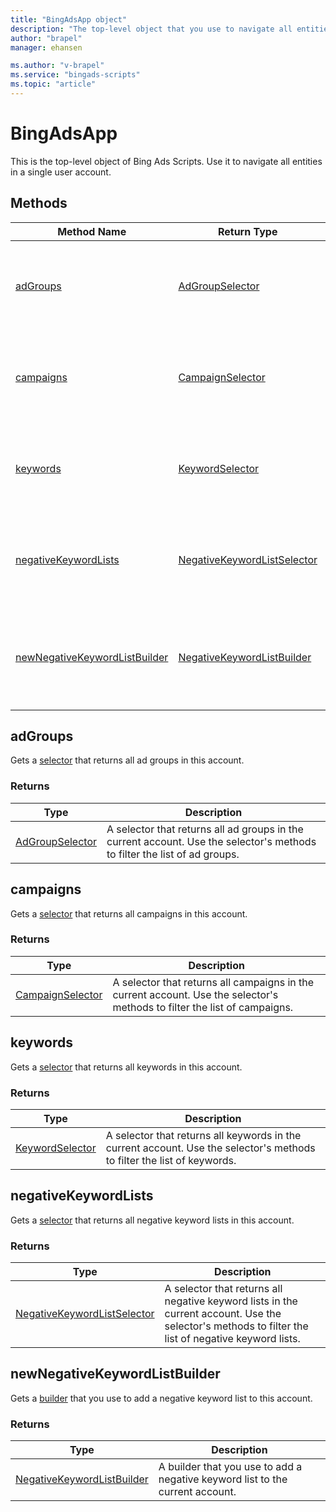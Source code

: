 ```yaml
---
title: "BingAdsApp object"
description: "The top-level object that you use to navigate all entities in a single user account."
author: "brapel"
manager: ehansen

ms.author: "v-brapel"
ms.service: "bingads-scripts"
ms.topic: "article"
---
```


# BingAdsApp

This is the top-level object of Bing Ads Scripts. Use it to navigate all entities in a single user account.

## Methods

|Method Name|Return Type|Description|
|-|-|-
[adGroups](#adgroups)|[AdGroupSelector](./AdGroupSelector.md)|Gets a [selector](../concepts/selectors.md) that returns all ad groups in this account.
[campaigns](#campaigns)|[CampaignSelector](./CampaignSelector.md)|Gets a selector that returns all campaigns in this account.
[keywords](#keywords)|[KeywordSelector](./KeywordSelector.md)|Gets a selector that returns all keywords in this account.
[negativeKeywordLists](#negativekeywordlists)|[NegativeKeywordListSelector](./NegativeKeywordListSelector.md)|Gets a selector that returns  all negative keyword lists in this account.
[newNegativeKeywordListBuilder](#newnegativekeywordlistbuilder)|[NegativeKeywordListBuilder](./NegativeKeywordListBuilder.md)|Gets a builder that you use to add a negative keyword list to this account.

<!--
[ads](#ads)|[AdSelector](./AdSelector)|Returns a selector of all ads in this account.<br />
[getExecutionInfo](#getexecutioninfo)|[ExecutionInfo](./ExecutionInfo)|Returns information about the environment in which the script is currently executing.
-->


## <a name="adgroups"></a>adGroups

Gets a [selector](../concepts/selectors.md) that returns all ad groups in this account. 

### Returns

|Type|Description|
|-|-
[AdGroupSelector](./AdGroupSelector.md)|A selector that returns all ad groups in the current account. Use the selector's methods to filter the list of ad groups.

<!--
## <a name="ads"></a>ads
Returns a selector of all ads in this account.


### Returns:
|Type|Description|
|-|-
[AdSelector](./AdSelector)|Selector of all ads in this account.
-->

## <a name="campaigns"></a>campaigns

Gets a [selector](../concepts/selectors.md) that returns all campaigns in this account. 

### Returns

|Type|Description|
|-|-
[CampaignSelector](./CampaignSelector.md)|A selector that returns all campaigns in the current account. Use the selector's methods to filter the list of campaigns.

<!--
## <a name="getexecutioninfo"></a>getExecutionInfo
Returns information about the environment in which the script is currently executing.

### Returns:
|Type|Description|
|-|-
[ExecutionInfo](./ExecutionInfo)|Information about the environment in which the script is currently executing.
-->

## <a name="keywords"></a>keywords

Gets a [selector](../concepts/selectors.md) that returns all keywords in this account.

### Returns

|Type|Description|
|-|-
[KeywordSelector](./KeywordSelector.md)|A selector that returns all keywords in the current account. Use the selector's methods to filter the list of keywords.

## <a name="negativekeywordlists"></a>negativeKeywordLists

Gets a [selector](../concepts/selectors.md) that returns all negative keyword lists in this account. 

### Returns

|Type|Description|
|-|-
[NegativeKeywordListSelector](./NegativeKeywordListSelector.md)|A selector that returns all negative keyword lists in the current account. Use the selector's methods to filter the list of negative keyword lists.

## <a name="newnegativekeywordlistbuilder"></a>newNegativeKeywordListBuilder

Gets a [builder](../concepts/builders.md) that you use to add a negative keyword list to this account. 

### Returns

|Type|Description|
|-|-
[NegativeKeywordListBuilder](./NegativeKeywordListBuilder.md)|A builder that you use to add a negative keyword list to the current account.

